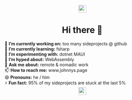 <div align="center">
      <img src="https://cultofthepartyparrot.com/parrots/hd/parrot.gif" width="25" height="25"/>
<h1> Hi there 👋</h1>
</div>
🔭 <b>I’m currently working on:</b> too many sideprojects @ github<br />
🌱 <b>I’m currently learning:</b> fsharp<br />
👯 <b>I’m experimenting with:</b> dotnet MAUI<br />
🥳 <b>I’m hyped about:</b> WebAssembly<br />
💬 <b>Ask me about:</b> remote & nomadic work<br />
📫 <b>How to reach me:</b> www.johnnys.page<br />
😄 <b>Pronouns:</b> he / him<br />
⚡ <b>Fun fact:</b> 95% of my sideprojects are stuck at the last 5%<br />
<div align="center">
      <img src="https://cultofthepartyparrot.com/parrots/hd/reverseparrot.gif" width="25" height="25"/>
</div>
